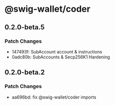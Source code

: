 # @swig-wallet/coder

## 0.2.0-beta.5

### Patch Changes

- 147493f: SubAccount account & instructions
- 0adc80b: SubAccounts & Secp256K1 Hardening

## 0.2.0-beta.2

### Patch Changes

- aa696bd: fix @swig-wallet/coder imports
